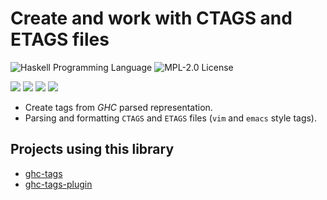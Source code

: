 Create and work with CTAGS and ETAGS files
==========================================
![Haskell Programming Language](https://img.shields.io/badge/language-Haskell-8D82AC.svg)
![MPL-2.0 License](http://img.shields.io/badge/license-MPL20-brightgreen.svg)

[![](https://github.com/coot/ghc-tags-plugin/workflows/Linux%20GHC-8.6.5/badge.svg)](https://github.com/coot/ghc-tags-plugin/actions)
[![](https://github.com/coot/ghc-tags-plugin/workflows/Linux%20GHC-8.8.3/badge.svg)](https://github.com/coot/ghc-tags-plugin/actions)
[![](https://github.com/coot/ghc-tags-plugin/workflows/Windows%20GHC-8.6.5/badge.svg)](https://github.com/coot/ghc-tags-plugin/actions)
[![](https://matrix.hackage.haskell.org/api/v2/packages/ghc-tags-core/badge)](https://matrix.hackage.haskell.org/#/package/ghc-tags-core)


* Create tags from *GHC* parsed representation.
* Parsing and formatting `CTAGS` and `ETAGS` files (`vim` and `emacs` style
  tags).

Projects using this library
---------------------------

* [ghc-tags](https://hackage.haskell.org/package/ghc-tags)
* [ghc-tags-plugin](https://hackage.haskell.org/package/ghc-tags-plugin)
